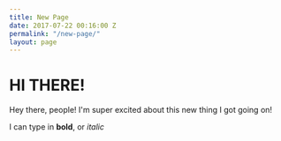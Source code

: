 ```yaml
---
title: New Page
date: 2017-07-22 00:16:00 Z
permalink: "/new-page/"
layout: page
---
```


# HI THERE!

Hey there, people! I'm super excited about this new thing I got going on!

I can type in **bold**, or *italic*